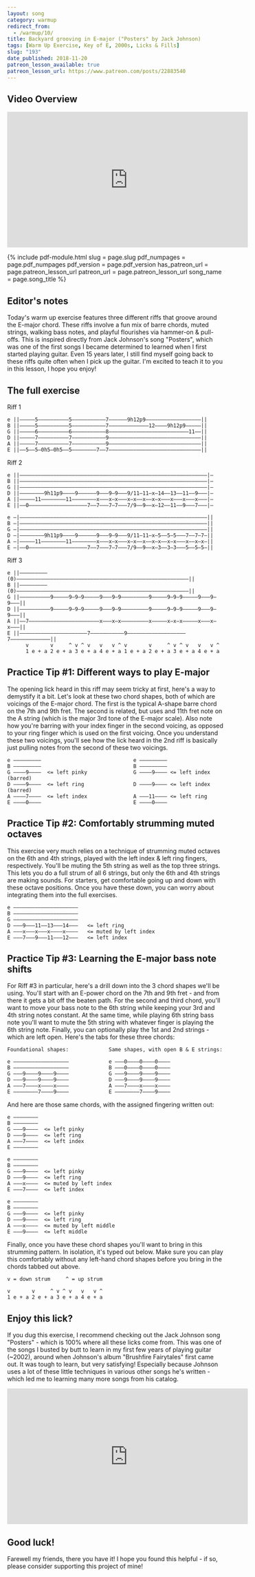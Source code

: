 ```yaml
---
layout: song
category: warmup
redirect_from:
  - /warmup/10/
title: Backyard grooving in E-major ("Posters" by Jack Johnson)
tags: [Warm Up Exercise, Key of E, 2000s, Licks & Fills]
slug: "193"
date_published: 2018-11-20
patreon_lesson_available: true
patreon_lesson_url: https://www.patreon.com/posts/22883540
---
```


## Video Overview

<iframe width="560" height="315" src="https://www.youtube.com/embed/dRcGpFex8Tg?showinfo=0" frameborder="0" allowfullscreen></iframe>
<!-- Coming soon... -->

{% include pdf-module.html
     slug = page.slug
     pdf_numpages = page.pdf_numpages
     pdf_version = page.pdf_version
     has_patreon_url = page.patreon_lesson_url
     patreon_url = page.patreon_lesson_url
     song_name = page.song_title %}

## Editor's notes

Today's warm up exercise features three different riffs that groove around the E-major chord. These riffs involve a fun mix of barre chords, muted strings, walking bass notes, and playful flourishes via hammer-on & pull-offs. This is inspired directly from Jack Johnson's song "Posters", which was one of the first songs I became determined to learned when I first started playing guitar. Even 15 years later, I still find myself going back to these riffs quite often when I pick up the guitar. I'm excited to teach it to you in this lesson, I hope you enjoy!

## The full exercise

Riff 1

    e ||–––––5––––––––––5–––––––––––7––––––9h12p9––––––––––––––––––||
    B ||–––––5––––––––––5–––––––––––7–––––––––––––12––––9h12p9–––––||
    G ||–––––6––––––––––6–––––––––––8––––––––––––––––––––––––––11––||
    D ||–––––7––––––––––7–––––––––––9––––––––––––––––––––––––––––––||
    A ||–––––7––––––––––7–––––––––––9––––––––––––––––––––––––––––––||
    E ||––5––5—0h5–0h5––5––––––––7––7––––––––––––––––––––––––––––––||

Riff 2

    e ||–––––––––––––––––––––––––––––––––––––––––––––––––––––––––––––|–
    B ||–––––––––––––––––––––––––––––––––––––––––––––––––––––––––––––|–
    G ||–––––––––––––––––––––––––––––––––––––––––––––––––––––––––––––|–
    D ||––––––––9h11p9––––9––––––9–––9–9–––9/11–11–x–14––13––11––9–––|–
    A ||–––––11––––––––11––––––––x–––x–x–––x–x––x––x–x–––x–––x–––x–––|–
    E ||––0–––––––––––––––––––7––7–––7–7–––7/9—–9––x–12––11––9–––7–––|–

    e –|–––––––––––––––––––––––––––––––––––––––––––––––––––––––––––––||
    B –|–––––––––––––––––––––––––––––––––––––––––––––––––––––––––––––||
    G –|–––––––––––––––––––––––––––––––––––––––––––––––––––––––––––––||
    D –|––––––––9h11p9––––9––––––9–––9–9–––9/11–11–x–5––5–5–––7––7–7–||
    A –|–––––11––––––––11––––––––x–––x–x–––x–x––x––x–x––x–x–––x––x–x–||
    E –|––0–––––––––––––––––––7––7–––7–7–––7/9—–9––x–3––3–3–––5––5–5–||

Riff 3

    e ||–––––––––(0)––––––––––––––––––––––––––––––––––––––––––––––––––––––––||
    B ||–––––––––(0)––––––––––––––––––––––––––––––––––––––––––––––––––––––––||
    G ||––––––––––9–––––9–9–9–––––9–––9–9–––––––––9–––––9–9–9–––––9–––9–9–––||
    D ||––––––––––9–––––9–9–9–––––9–––9–9–––––––––9–––––9–9–9–––––9–––9–9–––||
    A ||––7–––––––––––––––––––––––x–––x–x–––––––––x–––––x–x–x–––––x–––x–x–––||
    E ||—–––––––––––––––––––––7–––––––––––9–––––––––––––––––––7–––––––––––––||
          v       v     ^ v ^ v   v   v ^ v       v     ^ v ^ v   v   v ^
          1 e + a 2 e + a 3 e + a 4 e + a 1 e + a 2 e + a 3 e + a 4 e + a

## Practice Tip #1: Different ways to play E-major

The opening lick heard in this riff may seem tricky at first, here's a way to demystify it a bit. Let's look at these two chord shapes, both of which are voicings of the E-major chord. The first is the typical A-shape barre chord on the 7th and 9th fret. The second is related, but uses and 11th fret note on the A string (which is the major 3rd tone of the E-major scale). Also note how you're barring with your index finger in the second voicing, as opposed to your ring finger which is used on the first voicing. Once you understand these two voicings, you'll see how the lick heard in the 2nd riff is basically just pulling notes from the second of these two voicings.

    e –––––––––                              e –––––––––
    B –––––––––                              B –––––––––
    G ––––9––––  <= left pinky               G ––––9–––– <= left index (barred)
    D ––––9––––  <= left ring                D ––––9–––– <= left index (barred)
    A ––––7––––  <= left index               A –––11–––– <= left ring
    E ––––0––––                              E ––––0––––

## Practice Tip #2: Comfortably strumming muted octaves

This exercise very much relies on a technique of strumming muted octaves on the 6th and 4th strings, played with the left index & left ring fingers, respectively. You'll be muting the 5th string as well as the top three strings. This lets you do a full strum of all 6 strings, but only the 6th and 4th strings are making sounds. For starters, get comfortable going up and down with these octave positions. Once you have these down, you can worry about integrating them into the full exercises.

    e –––––––––––––––––––––
    B –––––––––––––––––––––
    G –––––––––––––––––––––
    D –––9–––11––13–––14–––   <= left ring
    A –––x–––x–––x––––x––––   <= muted by left index
    E –––7–––9–––11–––12–––   <= left index

## Practice Tip #3: Learning the E-major bass note shifts

For Riff #3 in particular, here's a drill down into the 3 chord shapes we'll be using. You'll start with an E-power chord on the 7th and 9th fret - and from there it gets a bit off the beaten path. For the second and third chord, you'll want to move your bass note to the 6th string while keeping your 3rd and 4th string notes constant. At the same time, while playing 6th string bass note you'll want to mute the 5th string with whatever finger is playing the 6th string note. Finally, you can optionally play the 1st and 2nd strings - which are left open. Here's the tabs for these three chords:

    Foundational shapes:             Same shapes, with open B & E strings:

    e ––––––––––––––––––             e –––0––––0––––0––––
    B ––––––––––––––––––             B –––0––––0––––0––––
    G –––9––––9––––9––––             G –––9––––9––––9––––
    D –––9––––9––––9––––             D –––9––––9––––9––––
    A –––7––––x––––x––––             A –––7––––x––––x––––
    E —–––––––7––––9––––             E —–––––––7––––9––––

And here are those same chords, with the assigned fingering written out:

    e ––––––––              
    B ––––––––               
    G –––9––––  <= left pinky
    D –––9––––  <= left ring
    A –––7––––  <= left index
    E —–––––––               

    e ––––––––              
    B ––––––––               
    G –––9––––  <= left pinky
    D –––9––––  <= left ring
    A –––x––––  <= muted by left index
    E —––7––––  <= left index             

    e ––––––––              
    B ––––––––               
    G –––9––––  <= left pinky
    D –––9––––  <= left ring
    A –––x––––  <= muted by left middle
    E —––9––––  <= left middle

Finally, once you have these chord shapes you'll want to bring in this strumming pattern. In isolation, it's typed out below. Make sure you can play this comfortably without any left-hand chord shapes before you bring in the chords tabbed out above.

    v = down strum     ^ = up strum

    v       v     ^ v ^ v   v   v ^
    1 e + a 2 e + a 3 e + a 4 e + a

## Enjoy this lick?

If you dug this exercise, I recommend checking out the Jack Johnson song "Posters" - which is 100% where all these licks come from. This was one of the songs I busted by butt to learn in my first few years of playing guitar (~2002), around when Johnson's album "Brushfire Fairytales" first came out. It was tough to learn, but very satisfying! Especially because Johnson uses a lot of these little techniques in various other songs he's written - which led me to learning many more songs from his catalog.

<iframe width="560" height="315" src="https://www.youtube.com/embed/QL8o5-sxBgM" frameborder="0" allow="accelerometer; autoplay; encrypted-media; gyroscope; picture-in-picture" allowfullscreen></iframe>

## Good luck!

Farewell my friends, there you have it! I hope you found this helpful - if so, please consider supporting this project of mine!
